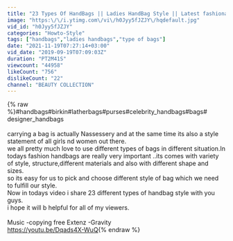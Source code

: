 ```yaml
---
title: "23 Types Of HandBags || Ladies HandBag Style || Latest fashionable Bags 👜"
image: "https:\/\/i.ytimg.com\/vi\/h0Jyy5fJZJY\/hqdefault.jpg"
vid_id: "h0Jyy5fJZJY"
categories: "Howto-Style"
tags: ["handbags","ladies handbags","type of bags"]
date: "2021-11-19T07:27:14+03:00"
vid_date: "2019-09-19T07:09:03Z"
duration: "PT2M41S"
viewcount: "44958"
likeCount: "756"
dislikeCount: "22"
channel: "BEAUTY COLLECTION"
---
```

{% raw %}#handbags#birkin#latherbags#purses#celebrity_handbags#bags# designer_handbags<br /><br />carrying a bag is actually Nassessery and at the same time its also a style statement of all girls nd women out there. <br />we all pretty much love to use different types of bags in different situation.In todays fashion handbags are really very important ..its comes with variety of style, structure,different materials and also with different shape and sizes.<br />so its easy for us to pick and choose different style of bag which we need to fulfill our style.<br />Now in todays video i share 23 different types of handbag style with you guys.<br />i hope it will b helpful for all of my viewers.<br /><br />Music -copying free Extenz -Gravity<br /><a rel="nofollow" target="blank" href="https://youtu.be/Dqads4X-WuQ">https://youtu.be/Dqads4X-WuQ</a>{% endraw %}
